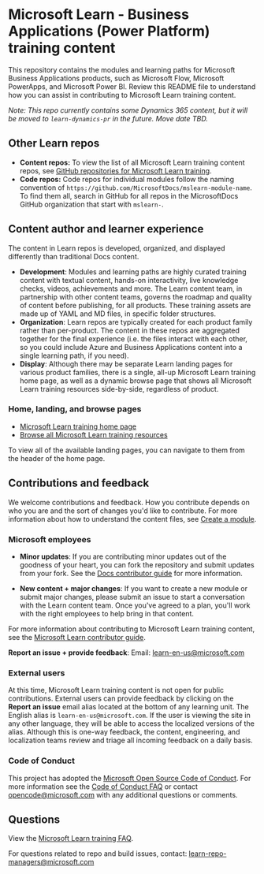 # Microsoft Learn - Business Applications (Power Platform) training content

This repository contains the modules and learning paths for Microsoft Business Applications products, such as Microsoft Flow, Microsoft PowerApps, and Microsoft Power BI. Review this README file to understand how you can assist in contributing to Microsoft Learn training content.

*Note: This repo currently contains some Dynamics 365 content, but it will be moved to `learn-dynamics-pr` in the future. Move date TBD.*

## Other Learn repos

* **Content repos:** To view the list of all Microsoft Learn training content repos, see [GitHub repositories for Microsoft Learn training](https://review.learn.microsoft.com/learn-docs/docs/repos-msft-learn).
* **Code repos:** Code repos for individual modules follow the naming convention of `https://github.com/MicrosoftDocs/mslearn-module-name`. To find them all, search in GitHub for all repos in the MicrosoftDocs GitHub organization that start with `mslearn-`.

## Content author and learner experience

The content in Learn repos is developed, organized, and displayed differently than traditional Docs content.

* **Development**: Modules and learning paths are highly curated training content with textual content, hands-on interactivity, live knowledge checks, videos, achievements and more. The Learn content team, in partnership with other content teams, governs the roadmap and quality of content before publishing, for all products. These training assets are made up of YAML and MD files, in specific folder structures.
* **Organization**: Learn repos are typically created for each product family rather than per-product. The content in these repos are aggregated together for the final experience (i.e. the files interact with each other, so you could include Azure and Business Applications content into a single learning path, if you need).
* **Display**: Although there may be separate Learn landing pages for various product families, there is a single, all-up Microsoft Learn training home page, as well as a dynamic browse page that shows all Microsoft Learn training resources side-by-side, regardless of product.

### Home, landing, and browse pages

* [Microsoft Learn training home page](https://learn.microsoft.com/training/)
* [Browse all Microsoft Learn training resources](https://learn.microsoft.com/training/browse/)

To view all of the available landing pages, you can navigate to them from the header of the home page.

## Contributions and feedback

We welcome contributions and feedback. How you contribute depends on who you are and the sort of changes you'd like to contribute. For more information about how to understand the content files, see [Create a module](https://review.learn.microsoft.com/learn-docs/docs/create-a-module#implementation).

### Microsoft employees

* **Minor updates**: If you are contributing minor updates out of the goodness of your heart, you can fork the repository and submit updates from your fork. See the [Docs contributor guide](https://review.learn.microsoft.com/help/contribute/) for more information.

* **New content + major changes**: If you want to create a new module or submit major changes, please submit an issue to start a conversation with the Learn content team. Once you've agreed to a plan, you'll work with the right employees to help bring in that content.

For more information about contributing to Microsoft Learn training content, see the [Microsoft Learn contributor guide](https://review.learn.microsoft.com/help/learn).

**Report an issue + provide feedback**: Email: [learn-en-us@microsoft.com](learn-en-us@microsoft.com)

### External users

At this time, Microsoft Learn training content is not open for public contributions. External users can provide feedback by clicking on the **Report an issue** email alias located at the bottom of any learning unit. The English alias is `learn-en-us@microsoft.com`. If the user is viewing the site in any other language, they will be able to access the localized versions of the alias. Although this is one-way feedback, the content, engineering, and localization teams review and triage all incoming feedback on a daily basis.

### Code of Conduct

This project has adopted the [Microsoft Open Source Code of Conduct](https://opensource.microsoft.com/codeofconduct/). For more information see the [Code of Conduct FAQ](https://opensource.microsoft.com/codeofconduct/faq/) or contact [opencode@microsoft.com](mailto:opencode@microsoft.com) with any additional questions or comments.

## Questions

View the [Microsoft Learn training FAQ](https://learn.microsoft.com/training/support/faq).

For questions related to repo and build issues, contact: [learn-repo-managers@microsoft.com](mailto:learn-repo-managers@microsoft.com)
